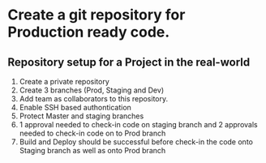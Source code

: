 # Create a git repository for Production ready code. 

## Repository setup for a Project in the real-world 

1. Create a private repository
2. Create 3 branches (Prod, Staging and Dev)
3. Add team as collaborators to this repository. 
4. Enable SSH based authontication
5. Protect Master and staging branches
6. 1 approval needed to check-in code on staging branch and 2 approvals needed to check-in code on to Prod branch
7. Build and Deploy should be successful before check-in the code onto Staging branch as well as onto Prod branch